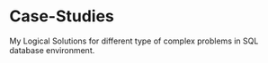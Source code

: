 # Case-Studies
My Logical Solutions for different type of complex problems in SQL database environment. 

